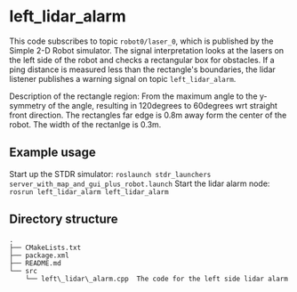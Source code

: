 # left_lidar_alarm

This code subscribes to topic `robot0/laser_0`, which is published by the Simple 2-D Robot simulator. 
The signal interpretation looks at the lasers on the left side of the robot and checks a rectangular box for obstacles. If a ping distance is measured less than the rectangle's boundaries, the lidar listener publishes a warning signal on topic `left_lidar_alarm`. 

Description of the rectangle region: From the maximum angle to the y-symmetry of the angle, resulting in 120degrees to 60degrees wrt straight front direction. The rectangles far edge is 0.8m away form the center of the robot. The width of the rectanlge is 0.3m.

## Example usage
Start up the STDR simulator:
`roslaunch stdr_launchers server_with_map_and_gui_plus_robot.launch`
Start the lidar alarm node:
`rosrun left_lidar_alarm left_lidar_alarm`

## Directory structure
```
.
├── CMakeLists.txt
├── package.xml
├── README.md
└── src
    └── left\_lidar\_alarm.cpp  The code for the left side lidar alarm
```

